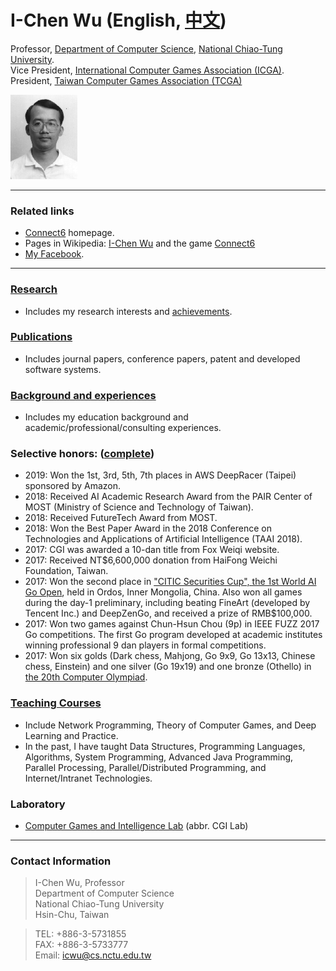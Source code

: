 <div class="d-flex" style="align-items: center">
<div style="flex: 1">

# I-Chen Wu (English, [中文](ch_index.html))

Professor, [Department of Computer Science][nctu_cs], [National Chiao-Tung University][nctu].  
Vice President, [International Computer Games Association (ICGA)][icga].  
President, [Taiwan Computer Games Association (TCGA)][tcga]

</div>
<img src="assets/ic_small.gif">
</div>

---

### Related links

- [Connect6] homepage.
- Pages in Wikipedia: [I-Chen Wu][icwu_wiki] and the game [Connect6][connect6_wiki]
- [My Facebook][icwu_facebook].

---

### [Research]

- Includes my research interests and [achievements].

### [Publications]

- Includes journal papers, conference papers, patent and developed software systems.

### [Background and experiences][about]

- Includes my education background and academic/professional/consulting experiences.

### Selective honors: ([complete][honors])

- 2019: Won the 1st, 3rd, 5th, 7th places in AWS DeepRacer (Taipei) sponsored by Amazon.
- 2018: Received AI Academic Research Award from the PAIR Center of MOST (Ministry of Science and Technology of Taiwan).
- 2018: Received FutureTech Award from MOST.
- 2018: Won the Best Paper Award in the 2018 Conference on Technologies and Applications of Artificial Intelligence (TAAI 2018).
- 2017: CGI was awarded a 10-dan title from Fox Weiqi website.
- 2017: Received NT\$6,600,000 donation from HaiFong Weichi Foundation, Taiwan.
- 2017: Won the second place in ["CITIC Securities Cup", the 1st World AI Go Open](http://www.intergofed.org/igf-news-feed/2017-citic-securities-cup-the-1st-world-ai-go-open.html), held in Ordos, Inner Mongolia, China. Also won all games during the day-1 preliminary, including beating FineArt (developed by Tencent Inc.) and DeepZenGo, and received a prize of RMB\$100,000.
- 2017: Won two games against Chun-Hsun Chou (9p) in IEEE FUZZ 2017 Go competitions. The first Go program developed at academic institutes winning professional 9 dan players in formal competitions.
- 2017: Won six golds (Dark chess, Mahjong, Go 9x9, Go 13x13, Chinese chess, Einstein) and one silver (Go 19x19) and one bronze (Othello) in [the 20th Computer Olympiad][icga].

### [Teaching Courses][courses]

- Include Network Programming, Theory of Computer Games, and Deep Learning and Practice.
- In the past, I have taught Data Structures, Programming Languages, Algorithms, System Programming, Advanced Java Programming, Parallel Processing, Parallel/Distributed Programming, and Internet/Intranet Technologies.

### Laboratory

- [Computer Games and Intelligence Lab][cgi_lab] (abbr. CGI Lab)

---

### Contact Information

> I-Chen Wu, Professor  
> Department of Computer Science  
> National Chiao-Tung University  
> Hsin-Chu, Taiwan

> TEL: +886-3-5731855  
> FAX: +886-3-5733777  
> Email: <icwu@cs.nctu.edu.tw>

[about]: about.html
[honors]: honors.html
[courses]: courses.html
[research]: research.html
[publications]: publications.html
[achievements]: research.html#research-topics-and-achievements
[cgi_lab]: http://www.aigames.nctu.edu.tw/
[nctu]: https://www.nctu.edu.tw/
[nctu_cs]: https://www.cs.nctu.edu.tw/cswebsite/
[connect6]: http://www.connect6.org/
[connect6_wiki]: http://en.wikipedia.org/wiki/Connect6
[icwu_wiki]: http://en.wikipedia.org/wiki/I-Chen_Wu
[icwu_facebook]: https://www.facebook.com/icwu307
[icga]: https://icga.org/
[tcga]: http://tcga.ndhu.edu.tw/
